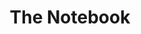 ---
title: "The Notebook"
aliases:
- "The Notebook"
- "the notebook"
created: 2023-09-09T17:57:13+10:00
modified: 2023-09-09T20:07:12+10:00
tags:
- evergreen
- compendium
---